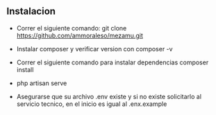 ## Instalacion

 - Correr el siguiente comando:
   git clone https://github.com/ammoraleso/mezamu.git
 
 - Instalar composer y verificar version con 
    composer -v
    
 - Correr el siguiente comando para instalar dependencias
    composer install 
     
 - php artisan serve
 
 - Asegurarse que su archivo .env existe y si no existe solicitarlo al servicio tecnico,
 en el inicio es igual al .enx.example
    